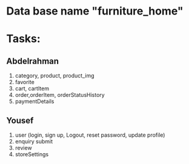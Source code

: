 # Data base name  "furniture_home" <br>

# Tasks:
## Abdelrahman

1. category, product, product_img
2. favorite
3. cart, cartItem
4. order,orderItem, orderStatusHistory
5. paymentDetails
## Yousef
1. user (login, sign up, Logout, reset password, update profile)
2. enquiry submit
3. review
4. storeSettings